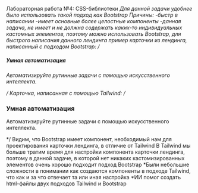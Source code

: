 Лабораторная работа №4: CSS-библиотеки
*Для данной задачи удобнее было использовать такой подход как Bootstrap
*Причины:
-быстр в написании
-имеет основные более целостные компоненты
-данная задача, не имеет и не должна содержать каких-то индивидуальных кастомных элементов,
поэтому можно использовать Bootstrap, для быстрого написания данного лендинга
*пример карточки из лендинга, написанный с подходом Bootstrap:
/*<div class="col-md-4 mb-4">
                    <div class="card feature-card shadow-sm h-100">
                        <div class="card-body text-center">
                            <h5 class="card-title">Умная автоматизация</h5>
                            <p class="card-text">Автоматизируйте рутинные задачи с помощью искусственного интеллекта.</p>
                        </div>
                    </div>
                </div>*/
Карточка, написанная с помощью Tailwind:
/*<div class="bg-white p-6 rounded-lg shadow-md hover:shadow-lg transform hover:-translate-y-2 transition">
                    <h3 class="text-xl font-semibold mb-3">Умная автоматизация</h3>
                    <p class="text-gray-600">Автоматизируйте рутинные задачи с помощью искусственного интеллекта.</p>
                </div>*/
Видим, что Bootstrap имеет компонент, необходимый нам для проектирования карточки лендинга, в отличие от Tailwind
В Tailwind мы больше тратим время для настройки компонента карточки лендинга, поэтому в данной задаче, в которой нет
никаких кастомизированных элементов очень хорошо подходит подход Bootstrap
*Были небольшие сложности в понимании как создаются компоненты в подходе Tailwind, что как и за что отвечает та или иная настройка
*ИИ помог создать html-файлы двух подходов Tailwind и Bootstrap


